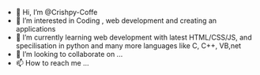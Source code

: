 - 👋 Hi, I’m @Crishpy-Coffe
- 👀 I’m interested in Coding , web development and creating an applications
- 🌱 I’m currently learning web development with latest HTML/CSS/JS, and specilisation in python and many more languages like C, C++, VB,net
- 💞️ I’m looking to collaborate on ...
- 📫 How to reach me ...

<!---
Crishpy-Coffe/Crishpy-Coffe is a ✨ special ✨ repository because its `README.md` (this file) appears on your GitHub profile.
You can click the Preview link to take a look at your changes.
--->
